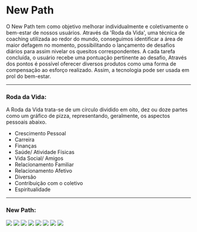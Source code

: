 # New Path

O New Path tem como objetivo melhorar individualmente e coletivamente o bem-estar de nossos usuários. Através da 'Roda da Vida', uma técnica de coaching utilizada ao redor do mundo, conseguimos identificar a área de maior defagem no momento, possibilitando o lançamento de desafios diários para assim nivelar os quesitos correspondentes.
A cada tarefa concluída, o usuário recebe uma pontuação pertinente ao desafio, Através dos pontos é possível oferecer diversos produtos como uma forma de compensação ao esforço realizado. Assim, a tecnologia pode ser usada em prol do bem-estar.

---

### Roda da Vida:

A Roda da Vida trata-se de um círculo dividido em oito, dez ou doze partes como um gráfico de pizza, representando, geralmente,
os aspectos pessoais abaixo.
 - Crescimento Pessoal
 - Carreira
 - Finanças
 - Saúde/ Atividade Físicas
 - Vida Social/ Amigos
 - Relacionamento Familiar
 - Relacionamento Afetivo
 - Diversão
 - Contribuição com o coletivo
 - Espiritualidade
---
 ### New Path:

![](https://i.gyazo.com/c11998f77f84cf50728224bcb5190bc0.png)
![](https://i.gyazo.com/d516c392e68d49bf678efee0649127bb.png)
![](https://i.gyazo.com/f3d16a059963a0901535893c93b11500.png)
![](https://i.gyazo.com/2d65757b46c782cfece46ce92c374a6d.png)
![](https://i.gyazo.com/bcb6af7f926ae9a87c0e1c2bcdfcff70.png)
![](https://i.gyazo.com/735997b797abe44eb0e4db9e786fab70.png)
![](https://i.gyazo.com/533f7079b9e7efc5a545a3eb3b89dd83.png)
![](https://i.gyazo.com/3bd179350c7f4a03463ddd1455514c33.png)
 
 
